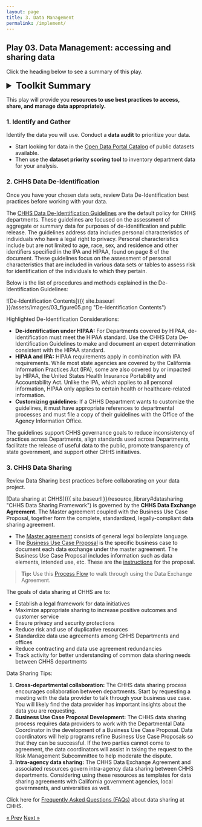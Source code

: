 ```yaml
---
layout: page
title: 3. Data Management
permalink: /implement/
---
```

## Play 03. Data Management: accessing and sharing data

Click the heading below to see a summary of this play.
<details>
  <summary style="font-size:18pt; font-weight: bold;">Toolkit Summary</summary>

* [Select Public Data Resources](https://chhsdata.github.io/dataplaybook/resource_library/#publicdataresources)
   * [CHHS Open Data Portal](https://data.chhs.ca.gov/)
* Dataset priority tool for data audit
* [Data de-identification Guidelines](https://chhsdata.github.io/dataplaybook/documents/CHHS-DDG-V1.0-092316.pdf)
* [CHHS Data Exchange agreement](https://chhsdata.github.io/dataplaybook/documents/datasharing/CHHS%20Data%20Sharing%20-%20Legal%20Agreement.pdf)
   * [Process Flow](https://chhsdata.github.io/dataplaybook/documents/datasharing/CHHS%20Data%20Sharing%20-%20Process%20Flow.pdf)
* [Business Use Case Proposal](https://chhsdata.github.io/dataplaybook/documents/datasharing/Business%20Use%20Case%20Proposal%20-%20Form.docx)
   * [Instructions](https://chhsdata.github.io/dataplaybook/documents/datasharing/Business%20Use%20Case%20Proposal%20-%20Instructions.pdf)


</details>


This play will provide you **resources to use best practices to access, share, and manage data appropriately.**

### 1. Identify and Gather

 Identify the data you will use. Conduct a **data audit** to prioritize your data.

  * Start looking for data in the [Open Data Portal Catalog](https://data.chhs.ca.gov/) of public datasets available.
  * Then use the **dataset priority scoring tool** to inventory department data for your analysis. 

### 2. CHHS Data De-Identification

Once you have your chosen data sets, review Data De-Identification best practices before working with your data.

The [CHHS Data De-Identification Guidelines](https://chhsdata.github.io/dataplaybook/resource_library#datade-id) are the default policy for CHHS departments.  These guidelines are focused on the assessment of aggregate or summary data for purposes of de-identification and public release. The guidelines address data includes personal characteristics of individuals who have a legal right to privacy. Personal characteristics include but are not limited to age, race, sex, and residence and other identifiers specified in the IPA and HIPAA, found on page 8 of the document. These guidelines focus on the assessment of personal characteristics that are included in various data sets or tables to assess risk for identification of the individuals to which they pertain.

Below is the list of procedures and methods explained in the De-Identification Guidelines:
 
![De-Identification Contents]({{ site.baseurl }}/assets/images/03_figure05.png "De-Identification Contents")

Highlighted De-Identification Considerations:

  * **De-identification under HIPAA:** For Departments covered by HIPAA, de-identification must meet the HIPAA standard. Use the CHHS Data De-Identification Guidelines to make and document an expert determination consistent with the HIPAA standard.
  * **HIPAA and IPA:** HIPAA requirements apply in combination with IPA requirements. While most state agencies are covered by the California Information Practices Act (IPA), some are also covered by or impacted by HIPAA, the United States Health Insurance Portability and Accountability Act. Unlike the IPA, which applies to all personal information, HIPAA only applies to certain health or healthcare-related information. 
  * **Customizing guidelines:** If a CHHS Department wants to customize the guidelines, it must have appropriate references to departmental processes and must file a copy of their guidelines with the Office of the Agency Information Office.

The guidelines support CHHS governance goals to reduce inconsistency of practices across Departments, align standards used across Departments, facilitate the release of useful data to the public, promote transparency of state government, and support other CHHS initiatives. 

### 3. CHHS Data Sharing

Review Data Sharing best practices before collaborating on your data project. 
 
[Data sharing at CHHS]({{ site.baseurl }}/resource_library#datasharing "CHHS Data Sharing Framework") is governed by the **CHHS Data Exchange Agreement.** The Master agreement coupled with the Business Use Case Proposal, together form the complete, standardized, legally-compliant data sharing agreement.

  * The [Master agreement](https://chhsdata.github.io/dataplaybook/documents/datasharing/CHHS%20Data%20Sharing%20-%20Legal%20Agreement.pdf) consists of general legal boilerplate language.
  * The [Business Use Case Proposal](https://chhsdata.github.io/dataplaybook/documents/datasharing/CHHS%20Data%20Sharing%20-%20Legal%20Agreement.pdf) is the specific business case to document each data exchange under the master agreement. The Business Use Case Proposal includes information such as data elements, intended use, etc. These are the [instructions](https://chhsdata.github.io/dataplaybook/documents/datasharing/Business%20Use%20Case%20Proposal%20-%20Instructions.pdf) for the proposal. 

>**Tip:** Use this [Process Flow](https://chhsdata.github.io/dataplaybook/documents/datasharing/CHHS%20Data%20Sharing%20-%20Process%20Flow.pdf) to walk through using the Data Exchange Agreement.

The goals of data sharing at CHHS are to:
 
* Establish a legal framework for data initiatives
* Maximize appropriate sharing to increase positive outcomes and customer service
* Ensure privacy and security protections
* Reduce risk and use of duplicative resources
* Standardize data use agreements among CHHS Departments and offices
* Reduce contracting and data use agreement redundancies
* Track activity for better understanding of common data sharing needs between CHHS departments


Data Sharing Tips:
1.	**Cross-departmental collaboration:** The CHHS data sharing process encourages collaboration between departments. Start by requesting a meeting with the data provider to talk through your business use case. You will likely find the data provider has important insights about the data you are requesting.
2.	**Business Use Case Proposal Development:** The CHHS data sharing process requires data providers to work with the Departmental Data Coordinator in the development of a Business Use Case Proposal. Data coordinators will help programs refine Business Use Case Proposals so that they can be successful. If the two parties cannot come to agreement, the data coordinators will assist in taking the request to the Risk Management Subcommittee to help moderate the dispute.
3.	**Intra-agency data sharing:** The CHHS Data Exchange Agreement and associated resources govern intra-agency data sharing between CHHS departments. Considering using these resources as templates for data sharing agreements with California government agencies, local governments, and universities as well.

Click here for [Frequently Asked Questions (FAQs)](https://chhsdata.github.io/dataplaybook/documents/datasharing/CHHS%20Data%20Sharing%20-%20FAQs.pdf) about data sharing at CHHS.

<!-- Pagination -->
<div class="pagination">
  <a class="pagination-item older" href="{{ site.baseurl }}/assess">&laquo; Prev</a>
  <a class="pagination-item newer" href="{{ site.baseurl }}/evaluate">Next &raquo;</a>
</div>
